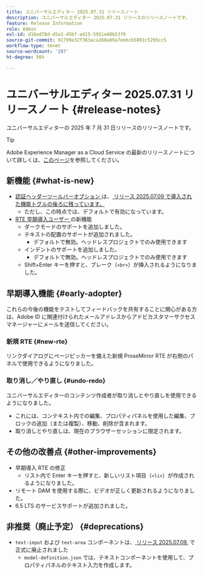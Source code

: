 ```yaml
---
title: ユニバーサルエディター 2025.07.31 リリースノート
description: ユニバーサルエディター 2025.07.31 リリースのリリースノートです。
feature: Release Information
role: Admin
exl-id: d16ed78d-d5a3-45bf-a415-5951e60b53f9
source-git-commit: 91799e32f363aca268a89a7eebcb5001c5295cc5
workflow-type: tm+mt
source-wordcount: '287'
ht-degree: 56%

---
```



# ユニバーサルエディター 2025.07.31 リリースノート {#release-notes}

ユニバーサルエディターの 2025 年 7 月 31 日リリースのリリースノートです。

>[!TIP]
>
>Adobe Experience Manager as a Cloud Service の最新のリリースノートについて詳しくは、[このページ](/help/release-notes/release-notes-cloud/release-notes-current.md)を参照してください。

## 新機能 {#what-is-new}

* [ 認証ヘッダーツールバーオプション ](/help/sites-cloud/authoring/universal-editor/navigation.md#autentication-settings) は、[ リリース 2025.07.09 で導入された機能トグルの後ろに残っています。](/help/release-notes/universal-editor/2025/2025-07-09.md)
   * ただし、この時点では、デフォルトで有効になっています。
* [RTE 早期導入ユーザー ](#new-rte) の新機能
   * ダークモードのサポートを追加しました。
   * テキストの配置のサポートが追加されました。
      * デフォルトで無効。ヘッドレスプロジェクトでのみ使用できます
   * インデントのサポートを追加しました。
      * デフォルトで無効。ヘッドレスプロジェクトでのみ使用できます
   * Shift+Enter キーを押すと、ブレーク（`<br>`）が挿入されるようになりました。

## 早期導入機能 {#early-adopter}

これらの今後の機能をテストしてフィードバックを共有することに関心がある方は、Adobe ID に関連付けられたメールアドレスからアドビカスタマーサクセスマネージャーにメールを送信してください。

### 新規 RTE {#new-rte}

リンクダイアログにページピッカーを備えた新規 ProseMirror RTE が右側のパネルで使用できるようになりました。

### 取り消し／やり直し {#undo-redo}

ユニバーサルエディターのコンテンツ作成者が取り消しとやり直しを使用できるようになりました。

* これには、コンテキスト内での編集、プロパティパネルを使用した編集、ブロックの追加（または複製）、移動、削除が含まれます。
* 取り消しとやり直しは、現在のブラウザーセッションに限定されます。

## その他の改善点 {#other-improvements}

* 早期導入 RTE の修正
   * リスト内で Enter キーを押すと、新しいリスト項目（`<li>`）が作成されるようになりました。
* リモート DAM を使用する際に、ビデオが正しく更新されるようになりました。
* 6.5 LTS のサービスサポートが追加されました。

## 非推奨（廃止予定） {#deprecations}

* `text-input` および `text-area` コンポーネントは、[ リリース 2025.07.09.](/help/release-notes/universal-editor/2025/2025-07-09.md) で正式に廃止されました
   * `model-definition.json` では、テキストコンポーネントを使用して、プロパティパネルのテキスト入力を作成します。
